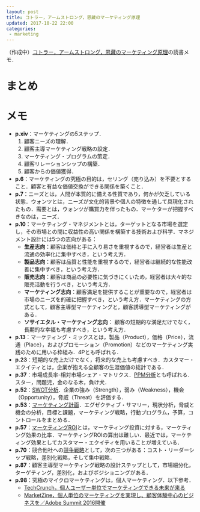 ```yaml
---
layout: post
title: コトラー，アームストロング，恩藏のマーケティング原理
updated: 2017-10-22 22:00
categories:
 - marketing
---
```


（作成中）[コトラー，アームストロング，恩藏のマーケティング原理](http://amzn.asia/eGcRMag)の読書メモ．

# まとめ

# メモ

* **p.xiv**：マーケティングの5ステップ．
  1. 顧客ニーズの理解．
  2. 顧客主導マーケティング戦略の設定．
  3. マーケティング・プログラムの策定．
  4. 顧客リレーションシップの構築．
  5. 顧客からの価値獲得．
* **p.6**：マーケティングの究極の目的は，セリング（売り込み）を不要とすること．顧客と有益な価値交換ができる関係を築くこと．
* **p.7**：ニーズとは，人間が本質的に備える性質であり，何かが欠乏している状態．ウォンツとは，ニーズが文化的背景や個人の特徴を通して具現化されたもの．需要とは，ウォンツが購買力を伴ったもの．マーケターが把握すべきなのは，ニーズ．
* **p.10**：マーケティング・マネジメントとは，ターゲットとなる市場を選定し，その市場との間に収益性の高い関係を構築する技術および科学．マネジメント設計には5つの志向がある：
  * **生産志向**：顧客は価格と手に入り易さを重視するので，経営者は生産と流通の効率化に集中すべき，という考え方．
  * **製品志向**：顧客は品質と性能を重視するので，経営者は継続的な性能改善に集中すべき，という考え方．
  * **販売志向**：顧客は商品の必要性に気づきにくいため，経営者は大々的な販売活動を行うべき，という考え方．
  * **マーケティング志向**：顧客満足を提供することが重要なので，経営者は市場のニーズを的確に把握すべき，という考え方．マーケティングの方式として，顧客主導型マーケティングと，顧客誘導型マーケティングがある．
  * **ソサイエタル・マーケティング志向**： 顧客の短期的な満足だけでなく，長期的な幸福も考慮すべき，という考え方．
* **p.13**：マーケティング・ミックスとは，製品（Product），価格（Price），流通（Place），およびプロモーション（Promotion）などのマーケティング実践のために用いる枠組み．4Pとも呼ばれる．
* **p.23**：短期的な売上だけでなく，将来的な売上も考慮すべき．カスタマー・エクイティとは，企業が抱える全顧客の生涯価値の総計である．
* **p.37**：市場成長率-相対市場シェア・マトリクス．[PPM分析](http://www.darecon.com/tool/ppm1.html)とも呼ばれる．スター，問題児，金のなる木，負け犬．
* **p.52**：[SWOT分析](http://www.darecon.com/tool/swot1.html)．企業の強み（Strength），弱み（Weakness），機会（Opportunity），脅威（Threat）を評価する．
* **p.53**：[マーケティング計画](http://www.nrc.co.jp/marketing/02-09.html)．エグゼクティブ・サマリー，現状分析，脅威と機会の分析，目標と課題，マーケティング戦略，行動プログラム，予算，コントロールをまとめる．
* **p.57**：[マーケティングROI](https://www.leadplus.net/blog/marketing-roi.html)とは，マーケティング投資に対する，マーケティング効果の比率．マーケティングROIの算出は難しい．最近では，マーケティング効果としてカスタマー・エクイティを用いることが増えている．
* **p.70**：競合他社への[競争戦略](http://www.marketingbank.jp/special/cat07/129.php)として，次の三つがある：コスト・リーダーシップ戦略，差別化戦略，そして集中戦略．
* **p.87**：顧客主導型マーケティング戦略の設計ステップとして，市場細分化，ターゲティング，差別化，およびポジショニングがある．
* **p.98**：究極のマイクロマーケティングは，個人マーケティング．以下参考．
  * [TechCrunch，個人ユーザー単位でマーケティングできる未来が来る](http://jp.techcrunch.com/2015/08/16/20150814the-future-of-consumer-marketing-is-personal-2/)
  * [MarketZine，個人単位のマーケティングを実現し、顧客体験中心のビジネスを／Adobe Summit 2016開催](https://markezine.jp/article/detail/24150)
